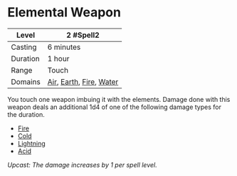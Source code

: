 # Elemental Weapon

| Level    | 2 #Spell2                                                                                                                                                                |
| -------- | ------------------------------------------------------------------------------------------------------------------------------------------------------------------------ |
| Casting  | 6 minutes                                                                                                                                                                |
| Duration | 1 hour                                                                                                                                                                   |
| Range    | Touch                                                                                                                                                                    |
| Domains  | [Air](../../../Spell%20Domains/Air.md), [Earth](../../../Spell%20Domains/Earth.md), [Fire](../../../Spell%20Domains/Fire.md), [Water](../../../Spell%20Domains/Water.md) |

You touch one weapon imbuing it with the elements. Damage done with this weapon deals an additional 1d4 of one of the following damage types for the duration.
- [Fire](../../../../Damage%20Types/Fire.md)
- [Cold](../../../../Damage%20Types/Cold.md)
- [Lightning](../../../../Damage%20Types/Lightning.md)
- [Acid](../../../../Damage%20Types/Acid.md)

*Upcast: The damage increases by 1 per spell level.*